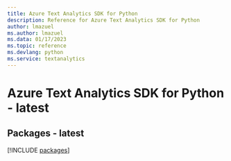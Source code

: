 ```yaml
---
title: Azure Text Analytics SDK for Python
description: Reference for Azure Text Analytics SDK for Python
author: lmazuel
ms.author: lmazuel
ms.data: 01/17/2023
ms.topic: reference
ms.devlang: python
ms.service: textanalytics
---
```

# Azure Text Analytics SDK for Python - latest
## Packages - latest
[!INCLUDE [packages](text-analytics-index.md)]